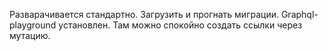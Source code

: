 Разварачивается стандартно. Загрузить и прогнать миграции. Graphql-playground установлен. Там можно спокойно создать ссылки через мутацию. 
